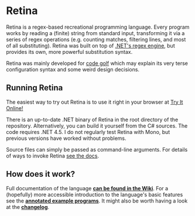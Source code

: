 # Retina

Retina is a regex-based recreational programming language. Every program works by reading a (finite) string from standard input, transforming it via a series of regex operations (e.g. counting matches, filtering lines, and most of all substituting). Retina was built on top of [.NET's regex engine](https://docs.microsoft.com/en-us/dotnet/standard/base-types/regular-expressions), but provides its own, more powerful substitution syntax.

Retina was mainly developed for [code golf](https://en.wikipedia.org/wiki/Code_golf) which may explain its very terse configuration syntax and some weird design decisions.

## Running Retina

The easiest way to try out Retina is to use it right in your browser at [Try It Online!](https://tio.run/#retina1)

There is an up-to-date .NET binary of Retina in the root directory of the repository. Alternatively, you can build it yourself from the C# sources. The code requires .NET 4.5. I do not regularly test Retina with Mono, but previous versions have worked without problems.

Source files can simply be passed as command-line arguments. For details of ways to invoke Retina [see the docs](https://github.com/m-ender/retina/wiki/The-Language#basics).

## How does it work?

Full documentation of the language **[can be found in the Wiki](https://github.com/m-ender/retina/wiki/The-Language)**. For a (hopefully) more accessible introduction to the language's basic features see the **[annotated example programs](https://github.com/m-ender/retina/tree/master/Examples)**. It might also be worth having a look at the **[changelog](https://github.com/m-ender/retina/blob/master/CHANGELOG.md)**.
